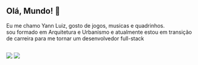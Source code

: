 ## Olá, Mundo! 👋
Eu me chamo Yann Luiz, gosto de jogos, musicas e quadrinhos. <br>
sou formado em Arquitetura e Urbanismo e atualmente estou em transição de carreira para me tornar um desenvolvedor full-stack

##
<div>
<a href="https://www.instagram.com/yanskywalkr/" target="_blank"><img src="https://img.shields.io/badge/Instagram-E4405F?style=for-the-badge&logo=instagram&logoColor=white" target="_blank"></a>
<a href="https://www.linkedin.com/in/yannluiz/" target="_blank"><img src="https://img.shields.io/badge/LinkedIn-0077B5?style=for-the-badge&logo=linkedin&logoColor=white" target="_blank"></a>
